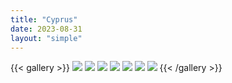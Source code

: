 ```yaml
---
title: "Cyprus"
date: 2023-08-31
layout: "simple"
---
```


{{< gallery >}}
  <img src="img/01.jpg" class="grid-w33" />
  <img src="img/02.jpg" class="grid-w33" />
  <img src="img/03.jpg" class="grid-w33" />
  <img src="img/04.jpg" class="grid-w33" />
  <img src="img/05.jpg" class="grid-w33" />
  <img src="img/06.jpg" class="grid-w33" />
  <img src="img/07.jpg" class="grid-w33" />
{{< /gallery >}}
